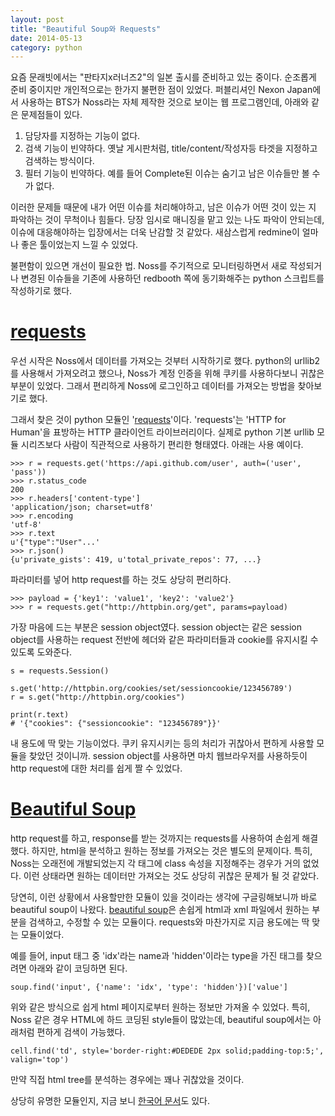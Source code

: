 ```yaml
---
layout: post
title: "Beautiful Soup와 Requests"
date: 2014-05-13
category: python
---
```


 요즘 문래빗에서는 "판타지x러너즈2"의 일본 출시를 준비하고 있는 중이다. 순조롭게 준비 중이지만 개인적으로는 한가지 불편한 점이 있었다. 퍼블리셔인 Nexon Japan에서 사용하는 BTS가 Noss라는 자체 제작한 것으로 보이는 웹 프로그램인데, 아래와 같은 문제점들이 있다.

 1. 담당자를 지정하는 기능이 없다.
 2. 검색 기능이 빈약하다. 옛날 게시판처럼, title/content/작성자등 타겟을 지정하고 검색하는 방식이다.
 3. 필터 기능이 빈약하다. 예를 들어 Complete된 이슈는 숨기고 남은 이슈들만 볼 수가 없다.

 이러한 문제들 때문에 내가 어떤 이슈를 처리해야하고, 남은 이슈가 어떤 것이 있는 지 파악하는 것이 무척이나 힘들다. 당장 임시로 매니징을 맡고 있는 나도 파악이 안되는데, 이슈에 대응해야하는 입장에서는 더욱 난감할 것 같았다. 새삼스럽게 redmine이 얼마나 좋은 툴이었는지 느낄 수 있었다.

 불편함이 있으면 개선이 필요한 법. Noss를 주기적으로 모니터링하면서 새로 작성되거나 변경된 이슈들을 기존에 사용하던 redbooth 쪽에 동기화해주는 python 스크립트를 작성하기로 했다.

# [requests](http://docs.python-requests.org/en/latest/)

 우선 시작은 Noss에서 데이터를 가져오는 것부터 시작하기로 했다. python의 urllib2를 사용해서 가져오려고 했으나, Noss가 계정 인증을 위해 쿠키를 사용하다보니 귀찮은 부분이 있었다. 그래서 편리하게 Noss에 로그인하고 데이터를 가져오는 방법을 찾아보기로 했다.

 그래서 찾은 것이 python 모듈인 '[requests](http://docs.python-requests.org/en/latest/)'이다. 'requests'는 'HTTP for Human'을 표방하는 HTTP 클라이언트 라이브러리이다. 실제로 python 기본 urllib 모듈 시리즈보다 사람이 직관적으로 사용하기 편리한 형태였다. 아래는 사용 예이다.

    >>> r = requests.get('https://api.github.com/user', auth=('user', 'pass'))
    >>> r.status_code
    200
    >>> r.headers['content-type']
    'application/json; charset=utf8'
    >>> r.encoding
    'utf-8'
    >>> r.text
    u'{"type":"User"...'
    >>> r.json()
    {u'private_gists': 419, u'total_private_repos': 77, ...}

 파라미터를 넣어 http request를 하는 것도 상당히 편리하다.

    >>> payload = {'key1': 'value1', 'key2': 'value2'}
    >>> r = requests.get("http://httpbin.org/get", params=payload)

 가장 마음에 드는 부분은 session object였다. session object는 같은 session object를 사용하는 request 전반에 헤더와 같은 파라미터들과 cookie를 유지시킬 수 있도록 도와준다.

    s = requests.Session()

    s.get('http://httpbin.org/cookies/set/sessioncookie/123456789')
    r = s.get("http://httpbin.org/cookies")

    print(r.text)
    # '{"cookies": {"sessioncookie": "123456789"}}'


 내 용도에 딱 맞는 기능이었다. 쿠키 유지시키는 등의 처리가 귀찮아서 편하게 사용할 모듈을 찾았던 것이니까. session object를 사용하면 마치 웹브라우저를 사용하듯이 http request에 대한 처리를 쉽게 짤 수 있었다.

# [Beautiful Soup](http://www.crummy.com/software/BeautifulSoup/bs4/doc/)

 http request를 하고, response를 받는 것까지는 requests를 사용하여 손쉽게 해결했다. 하지만, html을 분석하고 원하는 정보를 가져오는 것은 별도의 문제이다. 특히, Noss는 오래전에 개발되었는지 각 태그에 class 속성을 지정해주는 경우가 거의 없었다. 이런 상태라면 원하는 데이터만 가져오는 것도 상당히 귀찮은 문제가 될 것 같았다.

 당연히, 이런 상황에서 사용할만한 모듈이 있을 것이라는 생각에 구글링해보니까 바로 beautiful soup이 나왔다. [beautiful soup](http://www.crummy.com/software/BeautifulSoup/bs4/doc/)은 손쉽게 html과 xml 파일에서 원하는 부분을 검색하고, 수정할 수 있는 모듈이다. requests와 마찬가지로 지금 용도에는 딱 맞는 모듈이었다.

 예를 들어, input 태그 중 'idx'라는 name과 'hidden'이라는 type을 가진 태그를 찾으려면 아래와 같이 코딩하면 된다.

    soup.find('input', {'name': 'idx', 'type': 'hidden'})['value']

위와 같은 방식으로 쉽게 html 페이지로부터 원하는 정보만 가져올 수 있었다. 특히, Noss 같은 경우 HTML에 하드 코딩된 style들이 많았는데, beautiful soup에서는 아래처럼 편하게 검색이 가능했다.

    cell.find('td', style='border-right:#DEDEDE 2px solid;padding-top:5;', valign='top')

 만약 직접 html tree를 분석하는 경우에는 꽤나 귀찮았을 것이다.

 상당히 유명한 모듈인지, 지금 보니 [한국어 문서](http://coreapython.hosting.paran.com/etc/beautifulsoup4.html)도 있다.
